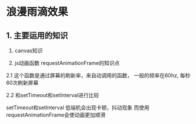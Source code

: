 # 浪漫雨滴效果

## 1. 主要运用的知识

1. canvas知识

2. js动画函数 requestAnimationFrame的知识点

2.1 这个函数是通过屏幕的刷新率，来自动调用的函数， 一般的频率在60hz, 每秒60次刷新屏幕

2.2 和setTimeout和setInterval进行比较

setTimeout和setInterval    低端机会出现卡顿，抖动现象
而使用requestAnimationFrame会使动画更加顺滑